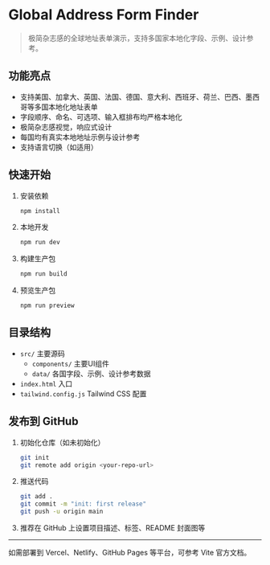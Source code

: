 # Global Address Form Finder

> 极简杂志感的全球地址表单演示，支持多国家本地化字段、示例、设计参考。

## 功能亮点
- 支持美国、加拿大、英国、法国、德国、意大利、西班牙、荷兰、巴西、墨西哥等多国本地化地址表单
- 字段顺序、命名、可选项、输入框排布均严格本地化
- 极简杂志感视觉，响应式设计
- 每国均有真实本地地址示例与设计参考
- 支持语言切换（如适用）

## 快速开始

1. 安装依赖
   ```bash
   npm install
   ```
2. 本地开发
   ```bash
   npm run dev
   ```
3. 构建生产包
   ```bash
   npm run build
   ```
4. 预览生产包
   ```bash
   npm run preview
   ```

## 目录结构
- `src/` 主要源码
  - `components/` 主要UI组件
  - `data/` 各国字段、示例、设计参考数据
- `index.html` 入口
- `tailwind.config.js` Tailwind CSS 配置

## 发布到 GitHub
1. 初始化仓库（如未初始化）
   ```bash
   git init
   git remote add origin <your-repo-url>
   ```
2. 推送代码
   ```bash
   git add .
   git commit -m "init: first release"
   git push -u origin main
   ```
3. 推荐在 GitHub 上设置项目描述、标签、README 封面图等

---

如需部署到 Vercel、Netlify、GitHub Pages 等平台，可参考 Vite 官方文档。 